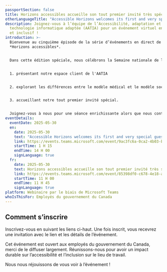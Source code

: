 ```yaml
---
passportSection: false
title: Horizons accessibles accueille son tout premier invité très spécial
otherLanguageTitle: "Accessible Horizons welcomes its first and very special guest  "
description: Joignez-vous à l’équipe de l’Accessibilité, adaptation et
  technologie informatique adaptée (AATIA) pour un événement virtuel engageant
  et inclusif !
introduction: >-
  Bienvenue au cinquième épisode de la série d’événements en direct de l'AATIA –
  *Horizons accessibles*.


  Dans cette édition spéciale, nous célébrons la Semaine nationale de l’accessibilité en :


  1. présentant notre espace client de l'AATIA


  2. explorant les différences entre le modèle médical et le modèle social du handicap


  3. accueillant notre tout premier invité spécial.


  Joignez-vous à nous pour une séance enrichissante alors que nous continuons à promouvoir l’accessibilité, l’inclusion et l’autonomisation.
eventDetails:
  eventDate: 2025-05-30
  en:
    date: 2025-05-30
    text: "Accessible Horizons welcomes its first and very special guest "
    link: https://events.teams.microsoft.com/event/9ac3fc6a-0ca2-4b03-bedf-dd4747c54cde@d05bc194-94bf-4ad6-ae2e-1db0f2e38f5e
    startTime: 1 H 15
    endTime: 14 H 00
    signLanguage: true
  fr:
    date: 2025-05-30
    text: Horizons accessibles accueille son tout premier invité très spécial
    link: https://events.teams.microsoft.com/event/85398df0-c678-4e18-aad3-00ec34574eb3@d05bc194-94bf-4ad6-ae2e-1db0f2e38f5e
    startTime: 11 H 00
    endTime: 11 H 45
    signLanguage: true
platform: Webinaire par le biais de Microsoft Teams
whoIsThisFor: Employés du gouvernement du Canada
---
```

## Comment s’inscrire

Inscrivez-vous en suivant les liens ci-haut. Une fois inscrit, vous recevrez une invitation avec le lien et les détails de l’événement.

Cet événement est ouvert aux employés du gouvernement du Canada, merci de le diffuser largement. Réunissons-nous pour avoir un impact durable sur l’accessibilité et l’inclusion sur le lieu de travail.

Nous nous réjouissons de vous voir à l’événement !
